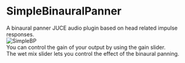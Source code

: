 # SimpleBinauralPanner
A binaural panner JUCE audio plugin based on head related impulse responses. <br/>
![SimpleBP](https://user-images.githubusercontent.com/18545207/55284282-79071e00-5341-11e9-87eb-f1e5662167c8.png) <br/>
You can control the gain of your output by using the gain slider. <br/>
The wet mix slider lets you control the effect of the binaural panning. <br/>



